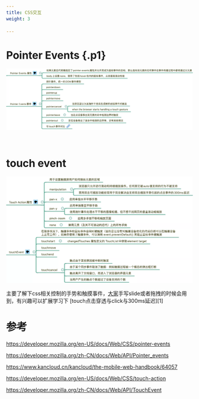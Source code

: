 ```yaml
---
title: CSS交互
weight: 3

---
```

# Pointer Events {.p1}
![](/images/posts/img_5fb3ff6e1daee.webp)

&nbsp;

# touch event
![](/images/posts/img_5fb40000c7ebe.webp)

主要了解下css相关控制的手势和触摸事件，[大家](https://www.w3cdoc.com)手写slide或者拖拽的时候会用到，有兴趣可以扩展学习下 [touch点击穿透与click与300ms延迟][1]

# 参考

<https://developer.mozilla.org/en-US/docs/Web/CSS/pointer-events>

<https://developer.mozilla.org/zh-CN/docs/Web/API/Pointer_events>

<https://www.kancloud.cn/kancloud/the-mobile-web-handbook/64057>

<https://developer.mozilla.org/en-US/docs/Web/CSS/touch-action>

<https://developer.mozilla.org/zh-CN/docs/Web/API/TouchEvent>

